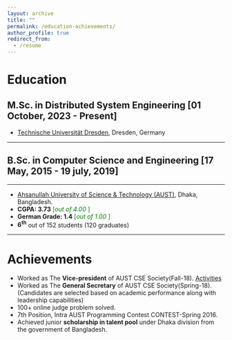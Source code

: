 ```yaml
---
layout: archive
title: ""
permalink: /education-achievements/
author_profile: true
redirect_from:
  - /resume
---
```


# Education

## M.Sc. in Distributed System Engineering [01 October, 2023 - Present]
- [Technische Universität Dresden](https://tu-dresden.de/), Dresden, Germany

---
## B.Sc. in Computer Science and Engineering [17 May, 2015 - 19 july, 2019]
---

- [Ahsanullah University of Science & Technology (AUST)](http://aust.edu/), Dhaka, Bangladesh.
- **CGPA: 3.73** <span style ="color:Green"> [*out of 4.00* ] </span>
- **German Grade: 1.4** <span style ="color:Green"> [*out of 1.00* ] </span>
- **6<sup>th</sup>** out of 152 students (120 graduates)

---

# Achievements

- Worked as The **Vice-president** of AUST CSE Society(Fall-18). [Activities](https://ahsanulbariromi.github.io/ahsanul-bari.github.io/activities/)<br />
- Worked as The **General Secretary** of AUST CSE Society(Spring-18).
  (Candidates are selected based on academic performance along with leadership capabilities)
- 100+ online judge problem solved.
- 7th Position, Intra AUST Programming Contest CONTEST-Spring 2016.
- Achieved junior **scholarship in talent pool** under Dhaka division from the government of Bangladesh.




